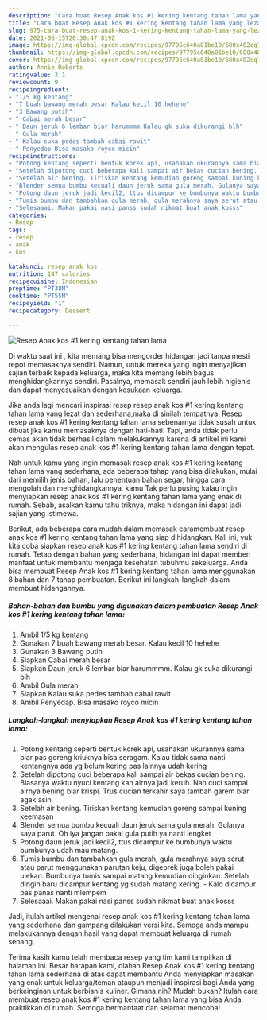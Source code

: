 ```yaml
---
description: "Cara buat Resep Anak kos #1 kering kentang tahan lama yang lezat Untuk Jualan"
title: "Cara buat Resep Anak kos #1 kering kentang tahan lama yang lezat Untuk Jualan"
slug: 975-cara-buat-resep-anak-kos-1-kering-kentang-tahan-lama-yang-lezat-untuk-jualan
date: 2021-06-15T20:30:47.819Z
image: https://img-global.cpcdn.com/recipes/97795c640a81be10/680x482cq70/resep-anak-kos-1-kering-kentang-tahan-lama-foto-resep-utama.jpg
thumbnail: https://img-global.cpcdn.com/recipes/97795c640a81be10/680x482cq70/resep-anak-kos-1-kering-kentang-tahan-lama-foto-resep-utama.jpg
cover: https://img-global.cpcdn.com/recipes/97795c640a81be10/680x482cq70/resep-anak-kos-1-kering-kentang-tahan-lama-foto-resep-utama.jpg
author: Annie Roberts
ratingvalue: 3.1
reviewcount: 9
recipeingredient:
- "1/5 kg kentang"
- "7 buah bawang merah besar Kalau kecil 10 hehehe"
- "3 Bawang putih"
- " Cabai merah besar"
- " Daun jeruk 6 lembar biar harummmm Kalau gk suka dikurangi blh"
- " Gula merah"
- " Kalau suka pedes tambah cabai rawit"
- " Penyedap Bisa masako royco micin"
recipeinstructions:
- "Potong kentang seperti bentuk korek api, usahakan ukurannya sama biar pas goreng kriuknya bisa seragam. Kalau tidak sama nanti kentangnya ada yg belum kering pas lainnya udah kering"
- "Setelah dipotong cuci beberapa kali sampai air bekas cucian bening. Biasanya waktu nyuci kentang kan airnya jadi keruh. Nah cuci sampai airnya bening biar krispi. Trus cucian terkahir saya tambah garem biar agak asin"
- "Setelah air bening. Tiriskan kentang kemudian goreng sampai kuning keemasan"
- "Blender semua bumbu kecuali daun jeruk sama gula merah. Gulanya saya parut. Oh iya jangan pakai gula putih ya nanti lengket"
- "Potong daun jeruk jadi kecil2, ttus dicampur ke bumbunya waktu bumbunya udah mau matang."
- "Tumis bumbu dan tambahkan gula merah, gula merahnya saya serut atau parut menggunakan parutan keju, digeprek juga boleh pakai ulekan. Bumbunya tumis sampai matang kemudian dinginkan. Setelah dingin baru dicampur kentang yg sudah matang kering.  Kalo dicampur pas panas nanti mlempem"
- "Selesaaai. Makan pakai nasi panss sudah nikmat buat anak kosss"
categories:
- Resep
tags:
- resep
- anak
- kos

katakunci: resep anak kos 
nutrition: 147 calories
recipecuisine: Indonesian
preptime: "PT38M"
cooktime: "PT55M"
recipeyield: "1"
recipecategory: Dessert

---
```



![Resep Anak kos #1 kering kentang tahan lama](https://img-global.cpcdn.com/recipes/97795c640a81be10/680x482cq70/resep-anak-kos-1-kering-kentang-tahan-lama-foto-resep-utama.jpg)

Di waktu  saat ini , kita memang bisa mengorder hidangan jadi tanpa mesti repot memasaknya sendiri. Namun, untuk mereka yang ingin menyajikan sajian terbaik kepada keluarga, maka kita memang lebih bagus menghidangkannya sendiri. Pasalnya, memasak sendiri jauh lebih higienis dan dapat menyesuaikan dengan kesukaan keluarga.

Jika anda lagi mencari inspirasi resep resep anak kos #1 kering kentang tahan lama yang lezat dan sederhana,maka di sinilah tempatnya. Resep resep anak kos #1 kering kentang tahan lama  sebenarnya tidak susah untuk dibuat jika kamu memasaknya dengan hati-hati. Tapi, anda tidak perlu cemas akan tidak berhasil dalam melakukannya 
karena di artikel ini kami akan mengulas resep anak kos #1 kering kentang tahan lama dengan tepat.  



Nah untuk kamu yang ingin memasak resep anak kos #1 kering kentang tahan lama yang sederhana, ada beberapa tahap yang bisa dilakukan, mulai dari memilih jenis bahan, lalu penentuan bahan segar, hingga cara mengolah dan menghidangkannya. kamu Tak perlu pusing kalau ingin menyiapkan resep anak kos #1 kering kentang tahan lama yang enak di rumah. Sebab, asalkan kamu  tahu triknya, maka hidangan ini dapat jadi sajian yang istimewa.

Berikut, ada beberapa cara mudah dalam memasak caramembuat resep anak kos #1 kering kentang tahan lama yang siap dihidangkan. Kali ini, yuk kita coba siapkan resep anak kos #1 kering kentang tahan lama sendiri di rumah. Tetap dengan bahan yang sederhana, hidangan ini dapat memberi manfaat untuk membantu menjaga kesehatan tubuhmu sekeluarga. Anda bisa membuat Resep Anak kos #1 kering kentang tahan lama menggunakan 8 bahan dan 7 tahap pembuatan. Berikut ini langkah-langkah dalam membuat hidangannya.

<!--inarticleads1-->

##### Bahan-bahan dan bumbu yang digunakan dalam pembuatan Resep Anak kos #1 kering kentang tahan lama:

1. Ambil 1/5 kg kentang
1. Gunakan 7 buah bawang merah besar. Kalau kecil 10 hehehe
1. Gunakan 3 Bawang putih
1. Siapkan  Cabai merah besar
1. Siapkan  Daun jeruk 6 lembar biar harummmm. Kalau gk suka dikurangi blh
1. Ambil  Gula merah
1. Siapkan  Kalau suka pedes tambah cabai rawit
1. Ambil  Penyedap. Bisa masako royco micin




<!--inarticleads2-->

##### Langkah-langkah menyiapkan Resep Anak kos #1 kering kentang tahan lama:

1. Potong kentang seperti bentuk korek api, usahakan ukurannya sama biar pas goreng kriuknya bisa seragam. Kalau tidak sama nanti kentangnya ada yg belum kering pas lainnya udah kering
1. Setelah dipotong cuci beberapa kali sampai air bekas cucian bening. Biasanya waktu nyuci kentang kan airnya jadi keruh. Nah cuci sampai airnya bening biar krispi. Trus cucian terkahir saya tambah garem biar agak asin
1. Setelah air bening. Tiriskan kentang kemudian goreng sampai kuning keemasan
1. Blender semua bumbu kecuali daun jeruk sama gula merah. Gulanya saya parut. Oh iya jangan pakai gula putih ya nanti lengket
1. Potong daun jeruk jadi kecil2, ttus dicampur ke bumbunya waktu bumbunya udah mau matang.
1. Tumis bumbu dan tambahkan gula merah, gula merahnya saya serut atau parut menggunakan parutan keju, digeprek juga boleh pakai ulekan. Bumbunya tumis sampai matang kemudian dinginkan. Setelah dingin baru dicampur kentang yg sudah matang kering.  - Kalo dicampur pas panas nanti mlempem
1. Selesaaai. Makan pakai nasi panss sudah nikmat buat anak kosss




Jadi, itulah artikel mengenai  resep anak kos #1 kering kentang tahan lama  yang sederhana dan gampang dilakukan versi kita. Semoga anda mampu melakukannya dengan hasil yang dapat membuat keluarga di rumah senang. 

Terima kasih kamu telah membaca resep yang tim kami tampilkan di halaman ini. Besar harapan kami, olahan  Resep Anak kos #1 kering kentang tahan lama sederhana di atas dapat membantu Anda menyiapkan masakan yang enak untuk keluarga/teman ataupun menjadi inspirasi bagi Anda yang berkeinginan untuk berbisnis kuliner. Gimana nih? Mudah bukan? Itulah cara membuat resep anak kos #1 kering kentang tahan lama yang bisa Anda praktikkan di rumah. Semoga bermanfaat dan selamat mencoba!

